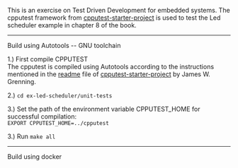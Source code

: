 This is an exercise on Test Driven Development for embedded systems. The cpputest framework from [cpputest-starter-project](https://github.com/jwgrenning/cpputest-starter-project) is used to test the Led scheduler example in chapter 8 of the book.

---
Build using Autotools -- GNU toolchain 

1.) First compile CPPUTEST <br />
The cpputest is compiled using Autotools according to the instructions mentioned in the [readme](https://github.com/jwgrenning/cpputest-starter-project/blob/master/readme/cpputest-starter-kit-readme.pdf) file of [cpputest-starter-project](https://github.com/jwgrenning/cpputest-starter-project) by James W. Grenning.

2.) ```cd ex-led-scheduler/unit-tests```

3.) Set the path of the environment variable CPPUTEST_HOME for successful compilation: <br >
```EXPORT CPPUTEST_HOME=../cpputest```

3.) Run ```make all```

---

Build using docker 
